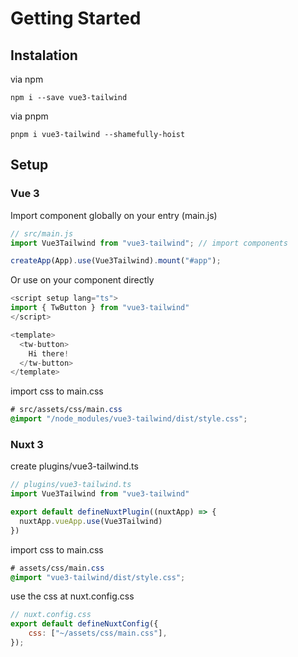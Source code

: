 # Getting Started

## Instalation
via npm
```
npm i --save vue3-tailwind
```

via pnpm
```
pnpm i vue3-tailwind --shamefully-hoist
```
## Setup
### Vue 3
Import component globally on your entry (main.js)
```js
// src/main.js
import Vue3Tailwind from "vue3-tailwind"; // import components

createApp(App).use(Vue3Tailwind).mount("#app");
```

Or use on your component directly
```js
<script setup lang="ts">
import { TwButton } from "vue3-tailwind"
</script>

<template>
  <tw-button>
    Hi there!
  </tw-button>
</template>
```

import css to main.css
```css
# src/assets/css/main.css
@import "/node_modules/vue3-tailwind/dist/style.css";
```

### Nuxt 3
create plugins/vue3-tailwind.ts

```js
// plugins/vue3-tailwind.ts
import Vue3Tailwind from "vue3-tailwind"

export default defineNuxtPlugin((nuxtApp) => {
  nuxtApp.vueApp.use(Vue3Tailwind)
})
```

import css to main.css
```css
# assets/css/main.css
@import "vue3-tailwind/dist/style.css";
```

use the css at nuxt.config.css
```js
// nuxt.config.css
export default defineNuxtConfig({
    css: ["~/assets/css/main.css"],
});
```